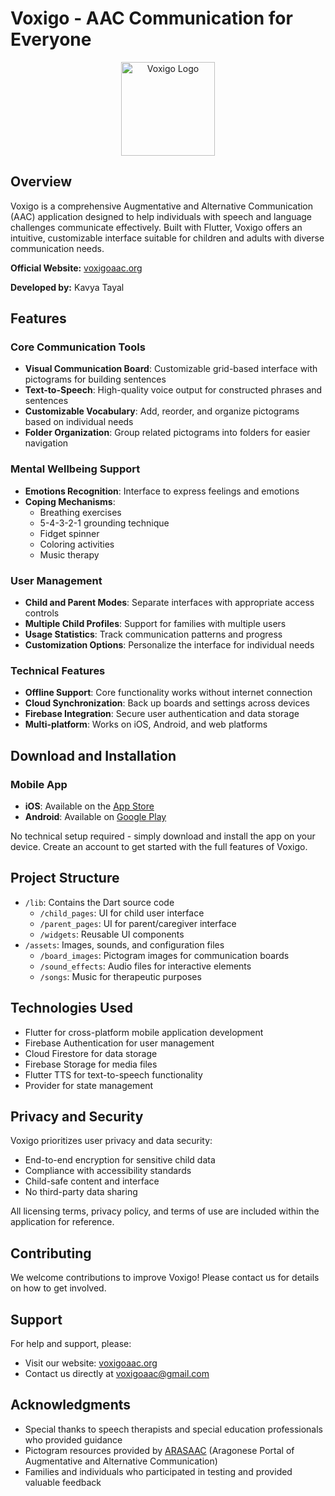 # Voxigo - AAC Communication for Everyone

<p align="center">
  <img src="app_icon_512.png" alt="Voxigo Logo" width="150">
</p>

## Overview

Voxigo is a comprehensive Augmentative and Alternative Communication (AAC) application designed to help individuals with speech and language challenges communicate effectively. Built with Flutter, Voxigo offers an intuitive, customizable interface suitable for children and adults with diverse communication needs.

**Official Website:** [voxigoaac.org](https://voxigoaac.org)

**Developed by:** Kavya Tayal

## Features

### Core Communication Tools
- **Visual Communication Board**: Customizable grid-based interface with pictograms for building sentences
- **Text-to-Speech**: High-quality voice output for constructed phrases and sentences
- **Customizable Vocabulary**: Add, reorder, and organize pictograms based on individual needs
- **Folder Organization**: Group related pictograms into folders for easier navigation

### Mental Wellbeing Support
- **Emotions Recognition**: Interface to express feelings and emotions
- **Coping Mechanisms**:
  - Breathing exercises
  - 5-4-3-2-1 grounding technique
  - Fidget spinner
  - Coloring activities
  - Music therapy

### User Management
- **Child and Parent Modes**: Separate interfaces with appropriate access controls
- **Multiple Child Profiles**: Support for families with multiple users
- **Usage Statistics**: Track communication patterns and progress
- **Customization Options**: Personalize the interface for individual needs

### Technical Features
- **Offline Support**: Core functionality works without internet connection
- **Cloud Synchronization**: Back up boards and settings across devices
- **Firebase Integration**: Secure user authentication and data storage
- **Multi-platform**: Works on iOS, Android, and web platforms

## Download and Installation

### Mobile App
- **iOS**: Available on the [App Store](https://apps.apple.com/us/app/voxigoaac/id6738032801)
- **Android**: Available on [Google Play](https://play.google.com/store/apps/details?id=com.VoxigoAAC.appcore&pcampaignid=web_share)

No technical setup required - simply download and install the app on your device. Create an account to get started with the full features of Voxigo.

## Project Structure
- `/lib`: Contains the Dart source code
  - `/child_pages`: UI for child user interface
  - `/parent_pages`: UI for parent/caregiver interface
  - `/widgets`: Reusable UI components
- `/assets`: Images, sounds, and configuration files
  - `/board_images`: Pictogram images for communication boards
  - `/sound_effects`: Audio files for interactive elements
  - `/songs`: Music for therapeutic purposes

## Technologies Used
- Flutter for cross-platform mobile application development
- Firebase Authentication for user management
- Cloud Firestore for data storage
- Firebase Storage for media files
- Flutter TTS for text-to-speech functionality
- Provider for state management

## Privacy and Security
Voxigo prioritizes user privacy and data security:
- End-to-end encryption for sensitive child data
- Compliance with accessibility standards
- Child-safe content and interface
- No third-party data sharing

All licensing terms, privacy policy, and terms of use are included within the application for reference.

## Contributing
We welcome contributions to improve Voxigo! Please contact us for details on how to get involved.

## Support
For help and support, please:
- Visit our website: [voxigoaac.org](https://voxigoaac.org)
- Contact us directly at voxigoaac@gmail.com

## Acknowledgments
- Special thanks to speech therapists and special education professionals who provided guidance
- Pictogram resources provided by [ARASAAC](https://arasaac.org) (Aragonese Portal of Augmentative and Alternative Communication)
- Families and individuals who participated in testing and provided valuable feedback
